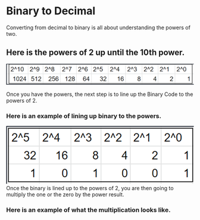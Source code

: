 # Binary to Decimal

Converting from decimal to binary is all about understanding the powers of two.
## Here is the powers of 2 up until the 10th power.
![Powers of 2](Powersof2.PNG)

Once you have the powers, the next step is to line up the Binary Code to the powers of 2.
### Here is an example of lining up binary to the powers.
![Lineup](Lineup.PNG)
Once the binary is lined up to the powers of 2, you are then going to multiply the one or the zero by the power result.
### Here is an example of what the multiplication looks like.


